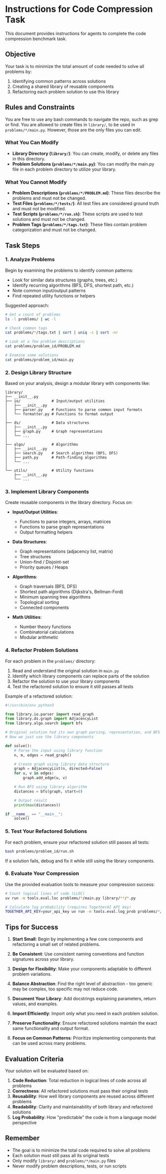 # Instructions for Code Compression Task

This document provides instructions for agents to complete the code compression benchmark task.

## Objective

Your task is to minimize the total amount of code needed to solve all problems by:
1. Identifying common patterns across solutions
2. Creating a shared library of reusable components
3. Refactoring each problem solution to use this library

## Rules and Constraints
You are free to use any bash commands to navigate the repo, such as grep or find.
You are allowed to create files in `library/`, to be used in `problems/*/main.py`.
However, those are the only files you can edit.

### What You Can Modify
- **Library Directory (`library/`)**: You can create, modify, or delete any files in this directory.
- **Problem Solutions (`problems/*/main.py`)**: You can modify the main.py file in each problem directory to utilize your library.

### What You Cannot Modify
- **Problem Descriptions (`problems/*/PROBLEM.md`)**: These files describe the problems and must not be changed.
- **Test Files (`problems/*/tests/`)**: All test files are considered ground truth and must not be modified.
- **Test Scripts (`problems/*/run.sh`)**: These scripts are used to test solutions and must not be changed.
- **Problem Tags (`problems/*/tags.txt`)**: These files contain problem categorization and must not be changed.

## Task Steps

### 1. Analyze Problems

Begin by examining the problems to identify common patterns:
- Look for similar data structures (graphs, trees, etc.)
- Identify recurring algorithms (BFS, DFS, shortest path, etc.)
- Note common input/output patterns
- Find repeated utility functions or helpers

Suggested approach:
```bash
# Get a count of problems
ls -l problems/ | wc -l

# Check common tags
cat problems/*/tags.txt | sort | uniq -c | sort -nr

# Look at a few problem descriptions
cat problems/problem_id/PROBLEM.md

# Examine some solutions
cat problems/problem_id/main.py
```

### 2. Design Library Structure

Based on your analysis, design a modular library with components like:

```
library/
├── __init__.py
├── io/              # Input/output utilities
│   ├── __init__.py
│   ├── parser.py    # Functions to parse common input formats
│   └── formatter.py # Functions to format output
│
├── ds/              # Data structures
│   ├── __init__.py
│   ├── graph.py     # Graph representations
│   └── ...
│
├── algo/            # Algorithms
│   ├── __init__.py
│   ├── search.py    # Search algorithms (BFS, DFS)
│   ├── path.py      # Path-finding algorithms
│   └── ...
│
└── utils/           # Utility functions
    ├── __init__.py
    └── ...
```

### 3. Implement Library Components

Create reusable components in the library directory. Focus on:

- **Input/Output Utilities**:
  - Functions to parse integers, arrays, matrices
  - Functions to parse graph representations
  - Output formatting helpers

- **Data Structures**:
  - Graph representations (adjacency list, matrix)
  - Tree structures
  - Union-find / Disjoint-set
  - Priority queues / Heaps

- **Algorithms**:
  - Graph traversals (BFS, DFS)
  - Shortest path algorithms (Dijkstra's, Bellman-Ford)
  - Minimum spanning tree algorithms
  - Topological sorting
  - Connected components

- **Math Utilities**:
  - Number theory functions
  - Combinatorial calculations
  - Modular arithmetic

### 4. Refactor Problem Solutions

For each problem in the `problems/` directory:

1. Read and understand the original solution in `main.py`
2. Identify which library components can replace parts of the solution
3. Refactor the solution to use your library components
4. Test the refactored solution to ensure it still passes all tests

Example of a refactored solution:

```python
#!/usr/bin/env python3

from library.io.parser import read_graph
from library.ds.graph import AdjacencyList
from library.algo.search import bfs

# Original solution had its own graph parsing, representation, and BFS
# Now we just use the library components

def solve():
    # Parse the input using library function
    n, m, edges = read_graph()

    # Create graph using library data structure
    graph = AdjacencyList(n, directed=False)
    for u, v in edges:
        graph.add_edge(u, v)

    # Run BFS using library algorithm
    distances = bfs(graph, start=0)

    # Output result
    print(max(distances))

if __name__ == "__main__":
    solve()
```

### 5. Test Your Refactored Solutions

For each problem, ensure your refactored solution still passes all tests:

```bash
bash problems/problem_id/run.sh
```

If a solution fails, debug and fix it while still using the library components.

### 6. Evaluate Your Compression

Use the provided evaluation tools to measure your compression success:

```bash
# Count logical lines of code (LLOC)
uv run -m tools.eval.loc problems/*/main.py library/**/*.py

# Calculate log probability (requires TogetherAI API key)
TOGETHER_API_KEY=your_api_key uv run -m tools.eval.log_prob problems/*/main.py
```

## Tips for Success

1. **Start Small**: Begin by implementing a few core components and refactoring a small set of related problems.

2. **Be Consistent**: Use consistent naming conventions and function signatures across your library.

3. **Design for Flexibility**: Make your components adaptable to different problem variations.

4. **Balance Abstraction**: Find the right level of abstraction - too generic may be complex, too specific may not reduce code.

5. **Document Your Library**: Add docstrings explaining parameters, return values, and examples.

6. **Import Efficiently**: Import only what you need in each problem solution.

7. **Preserve Functionality**: Ensure refactored solutions maintain the exact same functionality and output format.

8. **Focus on Common Patterns**: Prioritize implementing components that can be used across many problems.

## Evaluation Criteria

Your solution will be evaluated based on:

1. **Code Reduction**: Total reduction in logical lines of code across all problems
2. **Correctness**: All refactored solutions must pass their original tests
3. **Reusability**: How well library components are reused across different problems
4. **Readability**: Clarity and maintainability of both library and refactored solutions
5. **Log Probability**: How "predictable" the code is from a language model perspective

## Remember

- The goal is to minimize the total code required to solve all problems
- Each solution must still pass all its original tests
- Only modify `library/` and `problems/*/main.py` files
- Never modify problem descriptions, tests, or run scripts
